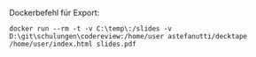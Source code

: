 Dockerbefehl für Export:
```
docker run --rm -t -v C:\temp\:/slides -v D:\git\schulungen\codereview:/home/user astefanutti/decktape /home/user/index.html slides.pdf
```
